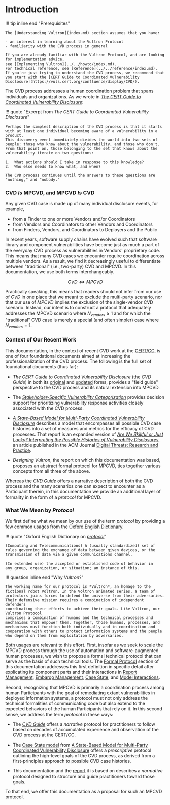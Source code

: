 # Introduction

!!! tip inline end "Prerequisites"

    The [Understanding Vultron](index.md) section assumes that you have:
    
    - an interest in learning about the Vultron Protocol
    - familiarity with the CVD process in general

    If you are already familiar with the Vultron Protocol, and are looking for implementation advice, 
    see [Implementing Vultron](../../howto/index.md).
    For technical reference, see [Reference](../../reference/index.md).
    If you're just trying to understand the CVD process, we recommend that you start with the [CERT Guide to Coordinated Vulnerability Disclosure](https://vuls.cert.org/confluence/display/CVD/).

The CVD process
addresses a human coordination problem that spans individuals and
organizations. As we wrote in [*The CERT* *Guide to Coordinated
Vulnerability Disclosure*](https://vuls.cert.org/confluence/display/CVD):

!!! quote "Excerpt from *The CERT Guide to Coordinated Vulnerability Disclosure*"

    Perhaps the simplest description of the CVD process is that it starts with at least one individual becoming aware of a vulnerability in a product.
    This discovery event immediately divides the world into two sets of people: those who know about the vulnerability, and those who don't.
    From that point on, those belonging to the set that knows about the vulnerability iterate on two questions:

    1.  What actions should I take in response to this knowledge?
    2.  Who else needs to know what, and when?
    
    The CVD process continues until the answers to these questions are "nothing," and "nobody."

### CVD *Is* MPCVD, and MPCVD *Is* CVD

Any given CVD case is made up of many individual disclosure events, for example,

- from a Finder to one or more Vendors and/or Coordinators
- from Vendors and Coordinators to other Vendors and Coordinators
- from Finders, Vendors, and Coordinators to Deployers and the Public

In recent years, software supply chains have evolved such that software library and component vulnerabilities have
become just as much a part of the everyday CVD process as vulnerabilities in Vendors' proprietary code.
This means that many CVD cases we encounter require coordination across multiple vendors.
As a result, we find it decreasingly useful to differentiate between "traditional" (i.e., two-party) CVD and MPCVD.
In this documentation, we use both terms interchangeably.

$$CVD \iff MPCVD$$

Practically speaking, this means that readers should not infer from our use of *CVD* in one place that we meant to
exclude the multi-party scenario, nor that our use of *MPCVD* implies the exclusion of the single-vendor CVD scenario.
Instead, our intent is to construct a protocol that adequately addresses the MPCVD scenario where
$N_{vendors} \geq 1$
and for which the "traditional" CVD case is merely a special (and often simpler) case where
$N_{vendors} = 1$.

### Context of Our Recent Work

This documentation, in the context of recent CVD work at the
[CERT/CC](https://www.sei.cmu.edu/about/divisions/cert/index.cfm),
is one of four foundational documents aimed at increasing the
professionalization of the CVD process. The following is the full set of
foundational documents (thus far):

- *The CERT Guide to Coordinated Vulnerability Disclosure* (the
    *CVD Guide*) in both its [original](https://resources.sei.cmu.edu/library/asset-view.cfm?assetid=503330)
    and [updated](https://vuls.cert.org/confluence/display/CVD) forms, provides a "field guide" perspective to the
    CVD process and its natural extension into MPCVD.

- The [*Stakeholder-Specific Vulnerability Categorization*](https://github.com/CERTCC/SSVC)
    provides decision support for prioritizing vulnerability response activities
    closely associated with the CVD process.

- [*A State-Based Model for Multi-Party Coordinated Vulnerability Disclosure*](https://resources.sei.cmu.edu/library/asset-view.cfm?assetid=735513)
    describes a model that encompasses all possible CVD case histories into a set of measures and metrics for the
    efficacy of CVD processes. That report is an expanded version of [*Are We Skillful or Just Lucky? Interpreting the Possible
    Histories of Vulnerability Disclosures*](https://dl.acm.org/doi/10.1145/3477431), an article published in the ACM Journal [Digital Threats: Research and Practice](https://dl.acm.org/journal/dtrap).

- *Designing Vultron*, the report on which this documentation was based, proposes an abstract formal protocol for
    MPCVD, ties together various concepts from all three of the above.

Whereas the [*CVD Guide*](https://vuls.cert.org/confluence/display/CVD) offers a narrative description of both the CVD
process and the many scenarios one can expect to encounter as a Participant therein, in this documentation we provide an
additional layer of formality in the form of a *protocol* for MPCVD.

### What We Mean by *Protocol*

We first define what we mean by our use of the term *protocol* by
providing a few common usages from the [Oxford English Dictionary](https://www.oed.com/).

!!! quote "Oxford English Dictionary on [*protocol*](https://www.oed.com/dictionary/protocol_n?tab=meaning_and_use)"
  
    (Computing and Telecommunications) A (usually standardized) set of
    rules governing the exchange of data between given devices, or the
    transmission of data via a given communications channel.

    (In extended use) the accepted or established code of behavior in
    any group, organization, or situation; an instance of this.

!!! question inline end "Why *Vultron*?"

    The working name for our protocol is *Vultron*, an homage to the
    fictional robot Voltron. In the Voltron animated series, a team of
    protectors joins forces to defend the universe from their adversaries.
    Their defensive mission requires a combination of independent defenders
    coordinating their efforts to achieve their goals. Like Voltron, our
    Vultron Protocol
    comprises a combination of humans and the technical processes and
    mechanisms that empower them. Together, those humans, processes, and
    mechanisms must function both individually and in coordination and
    cooperation with others to protect information systems and the people
    who depend on them from exploitation by adversaries.

Both usages are relevant to this effort.
First, insofar as we seek to scale the MPCVD process through the use of automation and software-augmented human
processes, we wish to propose a formal technical protocol that can serve as the basis of such technical tools.
The [Formal Protocol](../../reference/formal_protocol/index.md) section of this documentation addresses this first definition in
specific detail after explicating its component parts and their interactions in
[Report Management](../process_models/rm/index.md), [Embargo Management](../process_models/em/index.md), [Case State](../process_models/cs/index.md),
and [Model Interactions](../process_models/model_interactions/index.md).

Second, recognizing that MPCVD is primarily a coordination process among
human Participants with the goal of remediating extant vulnerabilities
in deployed information systems, a protocol must not only address the
technical formalities of communicating code but also extend to the
expected behaviors of the human Participants that rely on it. In this
second sense, we address the term *protocol* in these ways:

- The [*CVD Guide*](https://vuls.cert.org/confluence/display/CVD)
    offers a *narrative* protocol for practitioners to follow based on
    decades of accumulated experience and observation of the
    CVD process at the CERT/CC.

- The [Case State model](../process_models/cs/index.md) from [A State-Based Model for Multi-Party Coordinated Vulnerability Disclosure](https://resources.sei.cmu.edu/library/asset-view.cfm?assetid=735513)
    offers a *prescriptive* protocol outlining the high-level goals of the CVD process, as derived from a first-principles approach to possible
    CVD case histories.

- This documentation and the [report](https://resources.sei.cmu.edu/library/asset-view.cfm?assetid=887198) it is based
    on describes a *normative* protocol designed to structure and guide practitioners toward those goals.

To that end, we offer this documentation as a proposal for such an MPCVD protocol.
